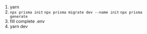 1. yarn
2. `npx prisma init`
   `npx prisma migrate dev --name init`
   `npx prisma generate`
3. fill complete .env
4. yarn dev
